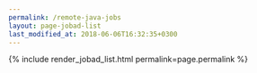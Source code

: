 ```yaml
---
permalink: /remote-java-jobs
layout: page-jobad-list
last_modified_at: 2018-06-06T16:32:35+0300
---
```

{% include render_jobad_list.html permalink=page.permalink %}
